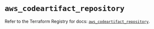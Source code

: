 # `aws_codeartifact_repository`

Refer to the Terraform Registry for docs: [`aws_codeartifact_repository`](https://registry.terraform.io/providers/hashicorp/aws/3.76.1/docs/resources/codeartifact_repository).
